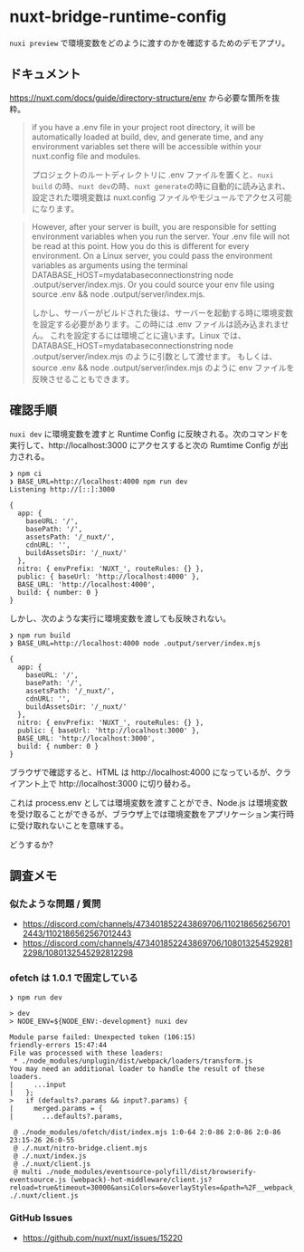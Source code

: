 # nuxt-bridge-runtime-config

`nuxi preview` で環境変数をどのように渡すのかを確認するためのデモアプリ。

## ドキュメント

https://nuxt.com/docs/guide/directory-structure/env から必要な箇所を抜粋。

> if you have a .env file in your project root directory, it will be automatically loaded at build, dev, and generate time, and any environment variables set there will be accessible within your nuxt.config file and modules.
>
> プロジェクトのルートディレクトリに .env ファイルを置くと、`nuxi build` の時、`nuxt dev`の時、`nuxt generate`の時に自動的に読み込まれ、設定された環境変数は nuxt.config ファイルやモジュールでアクセス可能になります。

> However, after your server is built, you are responsible for setting environment variables when you run the server. Your .env file will not be read at this point. How you do this is different for every environment. On a Linux server, you could pass the environment variables as arguments using the terminal DATABASE_HOST=mydatabaseconnectionstring node .output/server/index.mjs. Or you could source your env file using source .env && node .output/server/index.mjs.
>
> しかし、サーバーがビルドされた後は、サーバーを起動する時に環境変数を設定する必要があります。この時には .env ファイルは読み込まれません。
> これを設定するには環境ごとに違います。Linux では、DATABASE_HOST=mydatabaseconnectionstring node .output/server/index.mjs のように引数として渡せます。
> もしくは、source .env && node .output/server/index.mjs のように env ファイルを反映させることもできます。

## 確認手順

`nuxi dev` に環境変数を渡すと Runtime Config に反映される。次のコマンドを実行して、http://localhost:3000 にアクセスすると次の Rumtime Config が出力される。

```
❯ npm ci
❯ BASE_URL=http://localhost:4000 npm run dev
Listening http://[::]:3000

{
  app: {
    baseURL: '/',
    basePath: '/',
    assetsPath: '/_nuxt/',
    cdnURL: '',
    buildAssetsDir: '/_nuxt/'
  },
  nitro: { envPrefix: 'NUXT_', routeRules: {} },
  public: { baseUrl: 'http://localhost:4000' },
  BASE_URL: 'http://localhost:4000',
  build: { number: 0 }
}
```

しかし、次のような実行に環境変数を渡しても反映されない。

```
❯ npm run build
❯ BASE_URL=http://localhost:4000 node .output/server/index.mjs

{
  app: {
    baseURL: '/',
    basePath: '/',
    assetsPath: '/_nuxt/',
    cdnURL: '',
    buildAssetsDir: '/_nuxt/'
  },
  nitro: { envPrefix: 'NUXT_', routeRules: {} },
  public: { baseUrl: 'http://localhost:3000' },
  BASE_URL: 'http://localhost:3000',
  build: { number: 0 }
}
```

ブラウザで確認すると、HTML は http://localhost:4000 になっているが、クライアント上で http://localhost:3000 に切り替わる。

これは process.env としては環境変数を渡すことができ、Node.js は環境変数を受け取ることができるが、ブラウザ上では環境変数をアプリケーション実行時に受け取れないことを意味する。

どうするか?

## 調査メモ

### 似たような問題 / 質問

- https://discord.com/channels/473401852243869706/1102186562567012443/1102186562567012443
- https://discord.com/channels/473401852243869706/1080132545292812298/1080132545292812298


### ofetch は 1.0.1 で固定している

```
❯ npm run dev

> dev
> NODE_ENV=${NODE_ENV:-development} nuxi dev

Module parse failed: Unexpected token (106:15)                                                                                                                                                                                                        friendly-errors 15:47:44
File was processed with these loaders:
 * ./node_modules/unplugin/dist/webpack/loaders/transform.js
You may need an additional loader to handle the result of these loaders.
|     ...input
|   };
>   if (defaults?.params && input?.params) {
|     merged.params = {
|       ...defaults?.params,

 @ ./node_modules/ofetch/dist/index.mjs 1:0-64 2:0-86 2:0-86 2:0-86 23:15-26 26:0-55
 @ ./.nuxt/nitro-bridge.client.mjs
 @ ./.nuxt/index.js
 @ ./.nuxt/client.js
 @ multi ./node_modules/eventsource-polyfill/dist/browserify-eventsource.js (webpack)-hot-middleware/client.js?reload=true&timeout=30000&ansiColors=&overlayStyles=&path=%2F__webpack_hmr%2Fclient&name=client ./.nuxt/client.js
```

### GitHub Issues

* https://github.com/nuxt/nuxt/issues/15220
